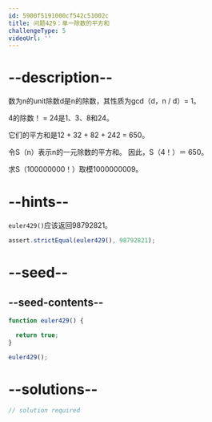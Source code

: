 ```yaml
---
id: 5900f5191000cf542c51002c
title: 问题429：单一除数的平方和
challengeType: 5
videoUrl: ''
---
```


# --description--

数为n的unit除数d是n的除数，其性质为gcd（d，n / d）= 1。

4的除数！ = 24是1、3、8和24。

它们的平方和是12 + 32 + 82 + 242 = 650。

令S（n）表示n的一元除数的平方和。 因此，S（4！）＝ 650。

求S（100000000！）取模1000000009。

# --hints--

`euler429()`应该返回98792821。

```js
assert.strictEqual(euler429(), 98792821);
```

# --seed--

## --seed-contents--

```js
function euler429() {

  return true;
}

euler429();
```

# --solutions--

```js
// solution required
```
